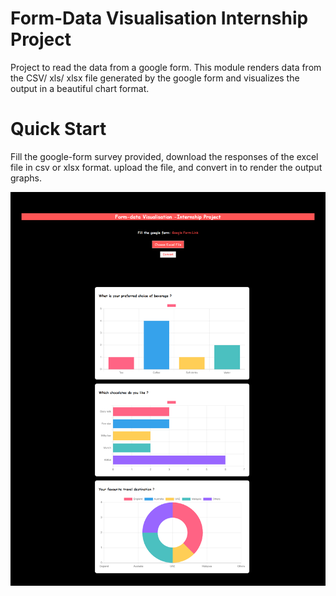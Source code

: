 # Form-Data Visualisation Internship Project

Project to read the data from a google form. This module renders data from the CSV/ xls/ xlsx  file generated by the google form and visualizes the output in a beautiful chart format.

# Quick Start

Fill the google-form survey provided, download the responses of the excel file in csv or xlsx format. upload the file, and convert in to render the output graphs. 

![Task screenshot](screencapture-file-C-Users-Priyal-Desktop-Form-Data-Validation-index-html-2021-02-28-15_10_18.png)
